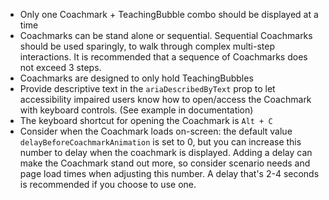 - Only one Coachmark + TeachingBubble combo should be displayed at a time
- Coachmarks can be stand alone or sequential. Sequential Coachmarks should be used sparingly, to walk through complex multi-step interactions. It is recommended that a sequence of Coachmarks does not exceed 3 steps.
- Coachmarks are designed to only hold TeachingBubbles
- Provide descriptive text in the `ariaDescribedByText` prop to let accessibility impaired users know how to open/access the Coachmark with keyboard controls. (See example in documentation)
- The keyboard shortcut for opening the Coachmark is `Alt + C`
- Consider when the Coachmark loads on-screen: the default value `delayBeforeCoachmarkAnimation` is set to 0, but you can increase this number to delay when the coachmark is displayed. Adding a delay can make the Coachmark stand out more, so consider scenario needs and page load times when adjusting this number. A delay that's 2-4 seconds is recommended if you choose to use one.